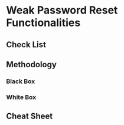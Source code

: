 # Weak Password Reset Functionalities

## Check List

## Methodology

### Black Box

### White Box

## Cheat Sheet
